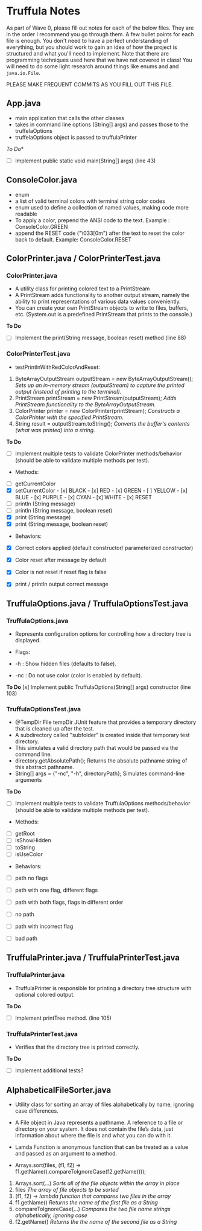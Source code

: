 # Truffula Notes
As part of Wave 0, please fill out notes for each of the below files. They are in the order I recommend you go through them. A few bullet points for each file is enough. You don't need to have a perfect understanding of everything, but you should work to gain an idea of how the project is structured and what you'll need to implement. Note that there are programming techniques used here that we have not covered in class! You will need to do some light research around things like enums and and `java.io.File`.

PLEASE MAKE FREQUENT COMMITS AS YOU FILL OUT THIS FILE.

## App.java
- main application that calls the other classes
- takes in command line options (String[] args) and passes those to the truffelaOptions 
- truffelaOptions object is passed to truffulaPrinter

*To Do**
- [ ] Implement public static void main(String[] args) (line 43)


## ConsoleColor.java
- enum
- a list of valid terminal colors with terminal string color codes
- enum used to define a collection of named values, making code more readable 
- To apply a color, prepend the ANSI code to the text. Example : ConsoleColor.GREEN
- append the RESET code ("\033[0m") after the text to reset the color back to default. Example: ConsoleColor.RESET


## ColorPrinter.java / ColorPrinterTest.java

### ColorPrinter.java
- A utility class for printing colored text to a PrintStream
- A PrintStream adds functionality to another output stream, namely the ability to print representations of various data values conveniently.
- You can create your own PrintStream objects to write to files, buffers, etc.  (System.out is a predefined PrintStream that prints to the console.)

**To Do**
 - [ ] Implement the print(String message, boolean reset) method (line 88)

### ColorPrinterTest.java
- testPrintlnWithRedColorAndReset:
 1. ByteArrayOutputStream outputStream = new ByteArrayOutputStream(); *Sets up an in-memory stream (outputStream) to capture the printed output (instead of printing to the terminal).*
 2. PrintStream printStream = new PrintStream(outputStream); *Adds PrintStream functionality to the ByteArrayOutputStream.*
 3. ColorPrinter printer = new ColorPrinter(printStream); *Constructs a ColorPrinter with the specified PrintStream.*
 4. String result = outputStream.toString(); *Converts the buffer's contents (what was printed) into a string.*

**To Do**
-[ ] Implement multiple tests to validate ColorPrinter methods/behavior (should be able to validate multiple methods per test).

- Methods:
 - [ ] getCurrentColor
 - [x] setCurrentColor - [x] BLACK - [x] RED - [x] GREEN - [ ] YELLOW - [x] BLUE - [x] PURPLE - [x] CYAN - [x] WHITE - [x] RESET
 - [ ] println (String message)
 - [ ] println (String message, boolean reset)
 - [x] print (String message)
 - [x] print (String message, boolean reset)

- Behaviors: 
- [x] Correct colors applied (default constructor/ parameterized constructor)
- [x] Color reset after message by default
- [x] Color is not reset if reset flag is false
- [x] print / println output correct message


## TruffulaOptions.java / TruffulaOptionsTest.java

### TruffulaOptions.java
- Represents configuration options for controlling how a directory tree is displayed.

- Flags:
 - -h   : Show hidden files (defaults to false).
 - -nc  : Do not use color (color is enabled by default).

**To Do**
 [x] Implement public TruffulaOptions(String[] args) constructor (line 103)

### TruffulaOptionsTest.java

- @TempDir File tempDir JUnit feature that provides a temporary directory that is cleaned up after the test.
- A subdirectory called "subfolder" is created inside that temporary test directory.
- This simulates a valid directory path that would be passed via the command line.
- directory.getAbsolutePath(); Returns the absolute pathname string of this abstract pathname.
- String[] args = {"-nc", "-h", directoryPath}; Simulates command-line arguments 

**To Do**
-[ ] Implement multiple tests to validate TruffulaOptions methods/behavior (should be able to validate multiple methods per test).

- Methods:
 - [ ] getRoot
 - [ ] isShowHidden
 - [ ] toString
 - [ ] isUseColor

- Behaviors:
- [ ] path no flags
- [ ] path with one flag, different flags
- [ ] path with both flags, flags in different order
- [ ] no path
- [ ] path with incorrect flag
- [ ] bad path 
 

## TruffulaPrinter.java / TruffulaPrinterTest.java

### TruffulaPrinter.java
- TruffulaPrinter is responsible for printing a directory tree structure with optional colored output.

**To Do**
- [ ] Implement printTree method. (line 105)

### TruffulaPrinterTest.java
- Verifies that the directory tree is printed correctly.

**To Do**
- [ ] Implement additional tests?


## AlphabeticalFileSorter.java
- Utility class for sorting an array of files alphabetically by name, ignoring case differences.
- A File object in Java represents a pathname. A reference to a file or directory on your system. It does not contain the file’s data, just information about where the file is and what you can do with it.
- Lamda Function is anonymous function that can be treated as a value and passed as an argument to a method.

- Arrays.sort(files, (f1, f2) -> f1.getName().compareToIgnoreCase(f2.getName()));

 1. Arrays.sort(...)	*Sorts all of the file objects within the array in place*
 2. files	*The array of file objects tp be sorted*
 3. (f1, f2) -> *lambda function that compares two files in the array*
 4. f1.getName()	*Returns the name of the first file as a String*
 5. compareToIgnoreCase(...)	*Compares the two file name strings alphabetically, ignoring case*
 6. f2.getName() *Returns the the name of the second file as a String*